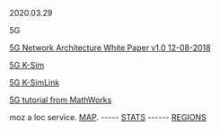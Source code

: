 2020.03.29

5G  

[5G Network Architecture White Paper v1.0 12-08-2018](http://www.gtigroup.org/d/file/Resources/rep/2018-02-22/06608ce6dbe32673ac1611359e11f794.pdf)

[5G K-Sim](http://5gopenplatform.org)

[5G K-SimLink](http://5gopenplatform.org/main/main.php?categoryid=06&menuid=01&groupid=00)

[5G tutorial from MathWorks](http://5gopenplatform.org/main/main.php?categoryid=06&menuid=01&groupid=00)



moz a loc service. [MAP](https://location.services.mozilla.com/map#2/35.0/9.0).  ----- [STATS](https://location.services.mozilla.com/stats)
------  [REGIONS](https://location.services.mozilla.com/stats/regions)<br>
[]()<br>
[]()<br>
[]()<br>
[]()<br>
[]()<br>
[]()<br>
[]()<br>
